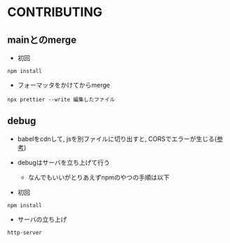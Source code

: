 # CONTRIBUTING
## mainとのmerge

* 初回

```
npm install
```

* フォーマッタをかけてからmerge

```
npx prettier --write 編集したファイル
```

## debug

* babelをcdnして, jsを別ファイルに切り出すと, CORSでエラーが生じる([参考](https://qiita.com/terufumi1122/items/39b2a3659bc585c07f64))
* debugはサーバを立ち上げて行う
  * なんでもいいがとりあえずnpmのやつの手順は以下

* 初回
```
npm install
```

* サーバの立ち上げ

```
http-server
```
